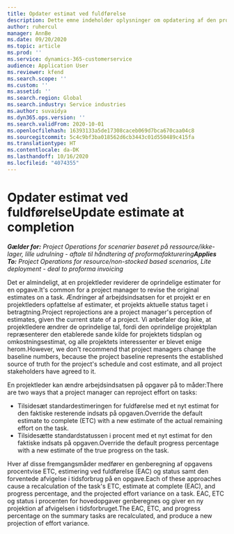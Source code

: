 ```yaml
---
title: Opdater estimat ved fuldførelse
description: Dette emne indeholder oplysninger om opdatering af den projekterede indsats for et projekt.
author: ruhercul
manager: AnnBe
ms.date: 09/20/2020
ms.topic: article
ms.prod: ''
ms.service: dynamics-365-customerservice
audience: Application User
ms.reviewer: kfend
ms.search.scope: ''
ms.custom: ''
ms.assetid: ''
ms.search.region: Global
ms.search.industry: Service industries
ms.author: suvaidya
ms.dyn365.ops.version: ''
ms.search.validFrom: 2020-10-01
ms.openlocfilehash: 16393133a5de17308caceb069d7bca670caa04c8
ms.sourcegitcommit: 5c4c9bf3ba018562d6cb3443c01d550489c415fa
ms.translationtype: HT
ms.contentlocale: da-DK
ms.lasthandoff: 10/16/2020
ms.locfileid: "4074355"
---
```

# <a name="update-estimate-at-completion"></a><span data-ttu-id="0752f-103">Opdater estimat ved fuldførelse</span><span class="sxs-lookup"><span data-stu-id="0752f-103">Update estimate at completion</span></span>

<span data-ttu-id="0752f-104">_**Gælder for:** Project Operations for scenarier baseret på ressource/ikke-lager, lille udrulning - aftale til håndtering af proformafakturering_</span><span class="sxs-lookup"><span data-stu-id="0752f-104">_**Applies To:** Project Operations for resource/non-stocked based scenarios, Lite deployment - deal to proforma invoicing_</span></span>

<span data-ttu-id="0752f-105">Det er almindeligt, at en projektleder reviderer de oprindelige estimater for en opgave.</span><span class="sxs-lookup"><span data-stu-id="0752f-105">It's common for a project manager to revise the original estimates on a task.</span></span> <span data-ttu-id="0752f-106">Ændringer af arbejdsindsatsen for et projekt er en projektleders opfattelse af estimater, et projekts aktuelle status taget i betragtning.</span><span class="sxs-lookup"><span data-stu-id="0752f-106">Project reprojections are a project manager's perception of estimates, given the current state of a project.</span></span> <span data-ttu-id="0752f-107">Vi anbefaler dog ikke, at projektledere ændrer de oprindelige tal, fordi den oprindelige projektplan repræsenterer den etablerede sande kilde for projektets tidsplan og omkostningsestimat, og alle projektets interessenter er blevet enige herom.</span><span class="sxs-lookup"><span data-stu-id="0752f-107">However, we don't recommend that project managers change the baseline numbers, because the project baseline represents the established source of truth for the project's schedule and cost estimate, and all project stakeholders have agreed to it.</span></span>

<span data-ttu-id="0752f-108">En projektleder kan ændre arbejdsindsatsen på opgaver på to måder:</span><span class="sxs-lookup"><span data-stu-id="0752f-108">There are two ways that a project manager can reproject effort on tasks:</span></span>

- <span data-ttu-id="0752f-109">Tilsidesæt standardestimeringen for fuldførelse med et nyt estimat for den faktiske resterende indsats på opgaven.</span><span class="sxs-lookup"><span data-stu-id="0752f-109">Override the default estimate to complete (ETC) with a new estimate of the actual remaining effort on the task.</span></span> 
- <span data-ttu-id="0752f-110">Tilsidesætte standardstatussen i procent med et nyt estimat for den faktiske indsats på opgaven.</span><span class="sxs-lookup"><span data-stu-id="0752f-110">Override the default progress percentage with a new estimate of the true progress on the task.</span></span>

<span data-ttu-id="0752f-111">Hver af disse fremgangsmåder medfører en genberegning af opgavens procentvise ETC, estimering ved fuldførelse (EAC) og status samt den forventede afvigelse i tidsforbrug på en opgave.</span><span class="sxs-lookup"><span data-stu-id="0752f-111">Each of these approaches cause a recalculation of the task's ETC, estimate at complete (EAC), and progress percentage, and the projected effort variance on a task.</span></span> <span data-ttu-id="0752f-112">EAC, ETC og status i procenten for hovedopgaver genberegnes og giver en ny projektion af afvigelsen i tidsforbruget.</span><span class="sxs-lookup"><span data-stu-id="0752f-112">The EAC, ETC, and progress percentage on the summary tasks are recalculated, and produce a new projection of effort variance.</span></span>
